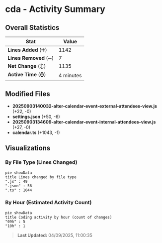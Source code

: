 # cda - Activity Summary 

## Overall Statistics

| Stat                   | Value                                                             |
| ---------------------- | ----------------------------------------------------------------- |
| **Lines Added** (➕)   | 1142                                          |
| **Lines Removed** (➖) | 7                                        |
| **Net Change** (↕)    | 1135                |
| **Active Time** (⌚)   | 4 minutes |


## Modified Files
- **20250903140032-alter-calendar-event-external-attendees-view.js** (+22, -0)
- **settings.json** (+50, -6)
- **20250903134609-alter-calendar-event-internal-attendees-view.js** (+27, -0)
- **calendar.ts** (+1043, -1)

## Visualizations

### By File Type (Lines Changed)

```mermaid
pie showData
title Lines changed by file type
".js" : 49
".json" : 56
".ts" : 1044
```

### By Hour (Estimated Activity Count)

```mermaid
pie showData
title Coding activity by hour (count of changes)
"09h" : 5
"10h" : 1
```


> **Last Updated:** 04/09/2025, 11:00:35